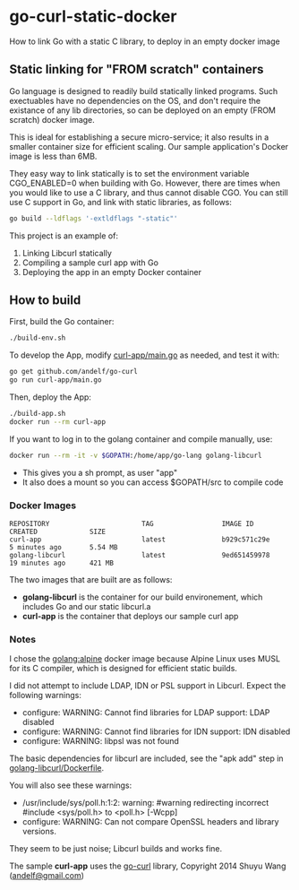 # go-curl-static-docker
How to link Go with a static C library, to deploy in an empty docker image

## Static linking for "FROM scratch" containers
Go language is designed to readily build statically linked programs.  Such exectuables have no dependencies on the OS, and don't require the existance of any lib directories, so can be deployed on an empty (FROM scratch) docker image.

This is ideal for establishing a secure micro-service; it also results in a smaller container size for efficient scaling. Our sample application's Docker image is less than 6MB.

They easy way to link statically is to set the environment variable CGO_ENABLED=0 when building with Go.  However, there are times when you would like to use a C library, and thus cannot disable CGO.  You can still use C support in Go, and link with static libraries, as follows:
```sh
go build --ldflags '-extldflags "-static"'
```
This project is an example of:

1. Linking Libcurl statically
2. Compiling a sample curl app with Go
3. Deploying the app in an empty Docker container

## How to build
First, build the Go container:
```sh
./build-env.sh
```

To develop the App, modify [curl-app/main.go](https://github.com/DavidSantia/go-curl-static-docker/blob/master/curl-app/main.go) as needed, and test it with:
```sh
go get github.com/andelf/go-curl
go run curl-app/main.go
```

Then, deploy the App:
```sh
./build-app.sh
docker run --rm curl-app
```

If you want to log in to the golang container and compile manually, use:
```sh
docker run --rm -it -v $GOPATH:/home/app/go-lang golang-libcurl
```
* This gives you a sh prompt, as user "app"
* It also does a mount so you can access $GOPATH/src to compile code

### Docker Images
```
REPOSITORY                       TAG                 IMAGE ID            CREATED             SIZE
curl-app                         latest              b929c571c29e        5 minutes ago       5.54 MB
golang-libcurl                   latest              9ed651459978        19 minutes ago      421 MB
```
The two images that are built are as follows:
* **golang-libcurl** is the container for our build environement, which includes Go and our static libcurl.a
* **curl-app** is the container that deploys our sample curl app

### Notes
I chose the [golang:alpine](https://hub.docker.com/r/_/golang/) docker image because Alpine Linux uses MUSL for its C compiler, which is designed for efficient static builds.

I did not attempt to include LDAP, IDN or PSL support in Libcurl.  Expect the following warnings:
* configure: WARNING: Cannot find libraries for LDAP support: LDAP disabled
* configure: WARNING: Cannot find libraries for IDN support: IDN disabled
* configure: WARNING: libpsl was not found

The basic dependencies for libcurl are included, see the "apk add" step in [golang-libcurl/Dockerfile](https://github.com/DavidSantia/go-curl-static-docker/blob/master/golang-libcurl/Dockerfile).

You will also see these warnings:
* /usr/include/sys/poll.h:1:2: warning: #warning redirecting incorrect #include <sys/poll.h> to <poll.h> [-Wcpp]
* configure: WARNING: Can not compare OpenSSL headers and library versions.

They seem to be just noise; Libcurl builds and works fine.

The sample **curl-app** uses the [go-curl](https://github.com/andelf/go-curl) library, Copyright 2014 Shuyu Wang (<andelf@gmail.com>)
